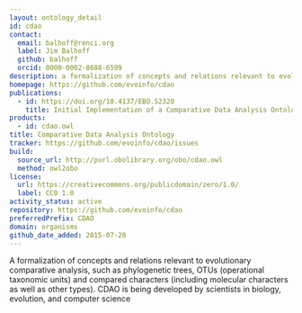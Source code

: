 ```yaml
---
layout: ontology_detail
id: cdao
contact:
  email: balhoff@renci.org
  label: Jim Balhoff
  github: balhoff
  orcid: 0000-0002-8688-6599
description: a formalization of concepts and relations relevant to evolutionary comparative analysis
homepage: https://github.com/evoinfo/cdao
publications:
  - id: https://doi.org/10.4137/EBO.S2320
    title: Initial Implementation of a Comparative Data Analysis Ontology
products:
  - id: cdao.owl
title: Comparative Data Analysis Ontology
tracker: https://github.com/evoinfo/cdao/issues
build:
  source_url: http://purl.obolibrary.org/obo/cdao.owl
  method: owl2obo
license:
  url: https://creativecommons.org/publicdomain/zero/1.0/
  label: CC0 1.0
activity_status: active
repository: https://github.com/evoinfo/cdao
preferredPrefix: CDAO
domain: organisms
github_date_added: 2015-07-28
---
```


A formalization of concepts and relations relevant to evolutionary comparative analysis, such as phylogenetic trees, OTUs (operational taxonomic units) and compared characters (including molecular characters as well as other types). CDAO is being developed by scientists in biology, evolution, and computer science
